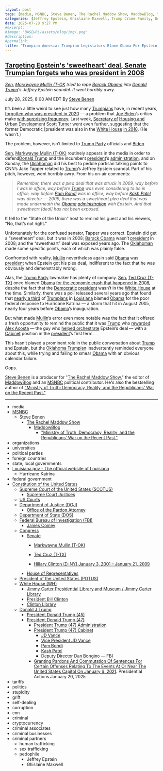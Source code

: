 ```yaml
---
layout: post
tags: [media, MSNBC, Steve Benen, The Rachel Maddow Show, MaddowBlog, “Ministry of Truth –  Democracy Reality and the Republicans’ War on the Recent Past.”, organizations, universities, political parties, foreign countries, state local governments, Louisiana.gov - The official website of Louisiana, Hurricane Katrina, federal government, Constitution of the United States, Supreme Court of the United States (SCOTUS), Supreme Court Justices, US Courts, Department of Justice (DOJ), Office of the Pardon Attorney, Department of State (DOS), Federal Bureau of Investigation (FBI), James Comey, Congress, Senate, Markwayne Mullin (T-OK), , Ted Cruz (T-TX), , Hillary Clinton (D-NY) January 3 2001 – January 21 2009, , House of Representatives, President of the United States (POTUS), White House (WH), Jimmy Carter Presidential Library and Museum / Jimmy Carter Library, President Bill Clinton, Clinton Library, Donald J Trump, President Donald Trump (45), President Donald Trump (47), President Trump (47) Administration, President Trump (47) Cabinet, JD Vance, Vice President JD Vance, Pam Bondi, Kash Patel, Deputy Director Dan Bongino — FBI, Granting Pardons And Commutation Of Sentences For Certain Offenses Relating To The Events At Or Near The United States Capitol On January 6 2021. Presidential Actions January 20 2025, tariffs, politics, stupidity, grift, self-dealing, corruption, con, criminal, cryptocurrency, criminal associates, criminal businesses, criminal partners, human trafficking, sex trafficking, pedophile, Jeffrey Epstein, Ghislaine Maxwell]
categories: [Jeffrey Epstein, Ghislaine Maxwell, Trump Crime Family, Donald Trump]
date: 2025-07-28 9:27 PM
#excerpt: ''
#image: 'BASEURL/assets/blog/img/.png'
#description:
#permalink:
title: "Trumpian Amnesia: Trumpian Legislators Blame Obama For Epstein’s “Sweetheart Deal”. Hint: It Was Trump 1.0"
---
```



## [Targeting Epstein's 'sweetheart' deal, Senate Trumpian forgets who was president in 2008](https://www.msnbc.com/rachel-maddow-show/maddowblog/targeting-epsteins-sweetheart-deal-senate-republican-forgets-was-presi-rcna221432)

*[Sen.](https://www.senate.gov/) [Markwayne Mullin (T-OK](https://www.mullin.senate.gov/) tried to rope [Barack Obama](https://obamawhitehouse.archives.gov/) into [Donald Trump](https://www.donaldjtrump.com/)'s Jeffrey Epstein scandal. It went horribly awry.*

July 28, 2025, 8:00 AM EDT
By [Steve Benen](https://www.msnbc.com/author/steve-benen-ncpn433601)

It’s been a little weird to see just how many [Trumpians](https://www.gop.com/) have, in recent years, [forgotten who was president in 2020](https://www.msnbc.com/rachel-maddow-show/maddowblog/republicans-keep-forgetting-was-president-2020-rcna168496) — a problem that [Joe Biden](https://bidenwhitehouse.archives.gov/)’s critics make [with surprising frequency](https://bsky.app/profile/atrupar.com/post/3ltx6abp25k24). Last week, [Secretary of]() [Housing and Urban Development](https://www.hud.goc/) [Scott Turner]() went even further, suggesting that the former Democratic [president was also in the [White House](https://www.whitehouse.gov/) [in 2018](https://www.msnbc.com/rachel-maddow-show/maddowblog/interest-rates-fed-trump-powell-republicans-economy-rcna221155). (He wasn’t.)

The problem, however, isn’t limited to [Trump Party](https://www.gop.com/) officials and [Biden](https://bidenwhitehouse.archives.gov/).

[Sen.](https://www.senate.gov/) [Markwayne Mullin (T-OK)](https://www.mullin.senate.gov/) routinely appears in the media in order to defend[Donald Trump](https://www.donaldjtrump.com/) and the incumbent [president](https://www.whitehouse.gov/)’s [administration](https://www.whitehouse.gov/administration/), and on Sunday, the [Oklahoman](https://www.mullin.senate.gov/) did his best to peddle partisan talking points to CNN’s Jake Tapper related to [Trump](https://www.donaldjtrump.com/)’s Jeffrey Epstein scandal. Part of his pitch, however, went horribly awry. From his on-air comments:

> *Remember, there was a plea deal that was struck in 2009, way before I was in office, way before [Trump](https://www.donaldjtrump.com/) was even considering to be in office, way before [Pam Bondi](https://www.justice.gov/ag/staff-profile/meet-attorney-general) was in office, way before [Kash Patel](https://www.fbi.gov/about/leadership-and-structure/director-patel) was director — 2009, there was a sweetheart plea deal that was made underneath the [Obama](https://obamawhitehouse.archives.gov/) [administration](https://www.whitehouse.gov/administration/) with Epstein. And that sweetheart [deal] has not been exposed.*

It fell to the “State of the Union” host to remind his guest and his viewers, “No, that’s not right.”

Unfortunately for the confused senator, Tapper was correct. Epstein did get a “sweetheart” deal, but it was in 2008; [Barack Obama](https://obamawhitehouse.archives.gov/) wasn’t [president](https://www.whitehouse.gov/) in 2008; and the “sweetheart” deal was exposed years ago. The [Oklahoman](https://www.mullin.senate.gov/) made some specific points, each of which was plainly false.

Confronted with reality, [Mullin](https://www.mullin.senate.gov/) nevertheless again said [Obama](https://obamawhitehouse.archives.gov/) was [president](https://www.whitehouse.gov/) when Epstein got his plea deal, indifferent to the fact that he was obviously and demonstrably wrong.

Alas, the [Trump Party](https://www.gop.com/) lawmaker has plenty of company. [Sen.](https://www.senate.gov/) [Ted Cruz (T-TX)](https://www.cruz.senate.gov/) once blamed [Obama](https://obamawhitehouse.archives.gov/) [for the economic crash that happened in 2008](https://www.msnbc.com/rachel-maddow-show/cruz-tries-blame-obama-2008-crash-msna586036), despite the fact that the [Democratic](https://www.democrats.org/) [president](https://www.whitehouse.gov/) wasn’t in the [White House](https://www.whitehouse.gov/) at the time. Similarly, there was a poll released several years ago that found that [nearly a third](http://www.huffingtonpost.com/2013/08/21/obama-hurricane-katrina_n_3790612.html) of [Trumpians](https://www.gop.com/) in [Louisiana](https://www.louisiana.gov/) blamed [Obama](https://obamawhitehouse.archives.gov/) for the poor federal response to Hurricane Katrina — a storm that hit in August 2005, nearly four years before [Obama](https://obamawhitehouse.archives.gov/)’s inauguration.

But what made [Mullin](https://www.mullin.senate.gov/)’s error even more notable was the fact that it offered a fresh opportunity to remind the public that it was [Trump](https://www.donaldjtrump.com/) who [rewarded Alex Acosta](https://www.msnbc.com/rachel-maddow-show/labor-secretary-alex-acosta-resigns-under-cloud-scandal-msna1251871) — the guy who [helped orchestrate](https://www.msnbc.com/rachel-maddow-show/following-epsteins-arrest-trump-cabinet-sec-faces-resignation-calls-msna1250571) Epstein’s deal — with a [Cabinet](https://www.whitehouse.gov/administration/the-cabinet/) position in the [president](https://www.whitehouse.gov/)’s first term.

This hasn’t played a prominent role in the public conversation about [Trump](https://www.donaldjtrump.com/) and Epstein, but the [Oklahoma Trumpian](https://www.mullin.senate.gov/) inadvertently reminded everyone about this, while trying and failing to smear [Obama](https://obamawhitehouse.archives.gov/) with an obvious calendar failure.

Oops.

[Steve Benen](https://www.msnbc.com/author/steve-benen-ncpn433601) is a producer for "[The Rachel Maddow Show](https://www.msnbc.com/rachel-maddow-show)," the editor of [MaddowBlog](https://www.msnbc.com/rachel-maddow-show) and an [MSNBC](https://www.msnbc.com/) political contributor. He's also the bestselling author of ["Ministry of Truth: Democracy, Reality, and the Republicans' War on the Recent Past."](https://www.harpercollins.com/products/ministry-of-truth-steve-benen)

----
- media
- [MSNBC](https://www.msnbc.com/)
    - Steve Benen
        - [The Rachel Maddow Show](https://www.msnbc.com/rachel-maddow-show)
            - [MaddowBlog](https://www.msnbc.com/rachel-maddow-show) 
                - ["Ministry of Truth: Democracy, Reality, and the Republicans' War on the Recent Past."](https://www.harpercollins.com/products/ministry-of-truth-steve-benen)
- organizations 
- universities 
- political parties 
- foreign countries 
- state, local governments
- [Louisiana.gov - The official website of Louisiana](https://www.louisiana.gov/)
    - Hurricane Katrina 
- federal government 
- [Constitution of the United States](https://constitution.congress.gov/)
    - [Supreme Court of the United States (SCOTUS)](https://www.supremecourt.gov/)
        - [Supreme Court Justices](https://www.supremecourt.gov/about/justices.aspx)
    - [US Courts](https://www.uscourts.gov/)
    - [Department of Justice (DOJ)](https://www.justice.gov/)
        - [Office of the Pardon Attorney](https://www.justice.gov/pardon)
   - [Department of State (DOS)](https://www.state.gov/)
    - [Federal Bureau of Investigation (FBI)](https://www.fbi.gov/)
        - [James Comey](https://www.fbi.gov/history/directors/james-b-comey)
    - [Congress](https://www.congress.gov/)
        - [Senate](https://www.senate.gov/)
            - [Markwayne Mullin (T-OK)](https://www.mullin.senate.gov/)
            - [Ted Cruz (T-TX)](https://www.cruz.senate.gov/)

            - [Hillary Clinton (D-NY) January 3, 2001 – January 21, 2009](https://bioguide.congress.gov/search/bio/C001041)
        - [House of Representatives](https://www.house.gov/)
    - [President of the United States (POTUS)](https://www.whitehouse.gov/)
    - [White House (WH)](https://www.whitehouse.gov/)
        - [Jimmy Carter Presidential Library and Museum / Jimmy Carter Library](https://www.jimmycarterlibrary.gov/jimmy-carter-presidential-library-and-museum)
        - [President Bill Clinton](https://clintonwhitehouse2.archives.gov/)
        - [Clinton Library](https://www.clintonlibrary.gov/)
    - [Donald J Trump](https://www.donaldjtrump.com/)
        - [President Donald Trump (45)](https://trumpwhitehouse.archives.gov/)
        - [President Donald Trump (47)](https://www.whitehouse.gov/administration/donald-j-trump/)
            - [President Trump (47) Administration](https://www.whitehouse.gov/administration/)
            - [President Trump (47) Cabinet](https://www.whitehouse.gov/administration/the-cabinet/)
                - [JD Vance](https://www.linkedin.com/in/jd-vance-770a9047/)
                - [Vice President JD Vance](https://www.whitehouse.gov/administration/jd-vance/)
                - [Pam Bondi](https://www.justice.gov/ag/staff-profile/meet-attorney-general)
                - [Kash Patel](https://www.fbi.gov/about/leadership-and-structure/director-patel)
                - [Deputy Director Dan Bongino — FBI](https://www.fbi.gov/about/leadership-and-structure/deputy-director-dan-bongino)
            - [Granting Pardons And Commutation Of Sentences For Certain Offenses Relating To The Events At Or Near The United States Capitol On January 6, 2021](https://www.whitehouse.gov/presidential-actions/2025/01/granting-pardons-and-commutation-of-sentences-for-certain-offenses-relating-to-the-events-at-or-near-the-united-states-capitol-on-january-6-2021/). Presidential Actions January 20, 2025
- tariffs
- politics
- stupidity
- grift
- self-dealing
- corruption
- con
- criminal 
- cryptocurrency 
- criminal associates
- criminal businesses
- criminal partners
    - human trafficking 
    - sex trafficking 
    - pedophile 
        - Jeffrey Epstein 
        - Ghislaine Maxwell
